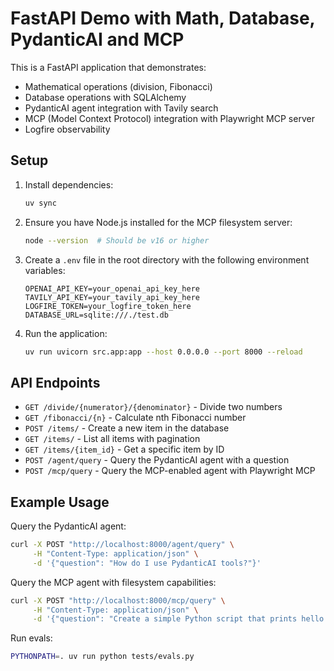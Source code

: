 # FastAPI Demo with Math, Database, PydanticAI and MCP

This is a FastAPI application that demonstrates:
- Mathematical operations (division, Fibonacci)
- Database operations with SQLAlchemy
- PydanticAI agent integration with Tavily search
- MCP (Model Context Protocol) integration with Playwright MCP server
- Logfire observability

## Setup

1. Install dependencies:
   ```bash
   uv sync
   ```

2. Ensure you have Node.js installed for the MCP filesystem server:
   ```bash
   node --version  # Should be v16 or higher
   ```

3. Create a `.env` file in the root directory with the following environment variables:
   ```
   OPENAI_API_KEY=your_openai_api_key_here
   TAVILY_API_KEY=your_tavily_api_key_here
   LOGFIRE_TOKEN=your_logfire_token_here
   DATABASE_URL=sqlite:///./test.db
   ```

4. Run the application:
   ```bash
   uv run uvicorn src.app:app --host 0.0.0.0 --port 8000 --reload
   ```

## API Endpoints

- `GET /divide/{numerator}/{denominator}` - Divide two numbers
- `GET /fibonacci/{n}` - Calculate nth Fibonacci number
- `POST /items/` - Create a new item in the database
- `GET /items/` - List all items with pagination
- `GET /items/{item_id}` - Get a specific item by ID
- `POST /agent/query` - Query the PydanticAI agent with a question
- `POST /mcp/query` - Query the MCP-enabled agent with Playwright MCP

## Example Usage

Query the PydanticAI agent:
```bash
curl -X POST "http://localhost:8000/agent/query" \
     -H "Content-Type: application/json" \
     -d '{"question": "How do I use PydanticAI tools?"}'
```

Query the MCP agent with filesystem capabilities:
```bash
curl -X POST "http://localhost:8000/mcp/query" \
     -H "Content-Type: application/json" \
     -d '{"question": "Create a simple Python script that prints hello world and save it to hello.py"}'
```

Run evals:
```bash
PYTHONPATH=. uv run python tests/evals.py
```
